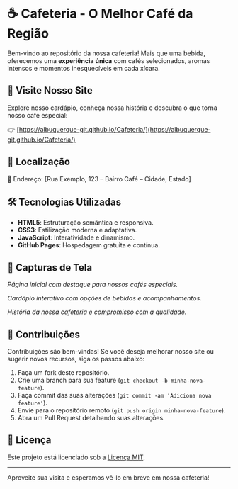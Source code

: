 # ☕ Cafeteria - O Melhor Café da Região

Bem-vindo ao repositório da nossa cafeteria! Mais que uma bebida, oferecemos uma **experiência única** com cafés selecionados, aromas intensos e momentos inesquecíveis em cada xícara.

## 🌟 Visite Nosso Site

Explore nosso cardápio, conheça nossa história e descubra o que torna nosso café especial:

👉 [https://albuquerque-git.github.io/Cafeteria/](https://albuquerque-git.github.io/Cafeteria/)

## 📍 Localização

📍 Endereço: [Rua Exemplo, 123 – Bairro Café – Cidade, Estado]

## 🛠️ Tecnologias Utilizadas

- **HTML5**: Estruturação semântica e responsiva.
- **CSS3**: Estilização moderna e adaptativa.
- **JavaScript**: Interatividade e dinamismo.
- **GitHub Pages**: Hospedagem gratuita e contínua.

## 📸 Capturas de Tela

*Página inicial com destaque para nossos cafés especiais.*

*Cardápio interativo com opções de bebidas e acompanhamentos.*

*História da nossa cafeteria e compromisso com a qualidade.*

## 🤝 Contribuições

Contribuições são bem-vindas! Se você deseja melhorar nosso site ou sugerir novos recursos, siga os passos abaixo:

1. Faça um fork deste repositório.
2. Crie uma branch para sua feature (`git checkout -b minha-nova-feature`).
3. Faça commit das suas alterações (`git commit -am 'Adiciona nova feature'`).
4. Envie para o repositório remoto (`git push origin minha-nova-feature`).
5. Abra um Pull Request detalhando suas alterações.

## 📄 Licença

Este projeto está licenciado sob a [Licença MIT](https://opensource.org/licenses/MIT).

---

Aproveite sua visita e esperamos vê-lo em breve em nossa cafeteria!
